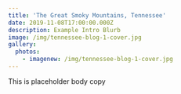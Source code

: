 ```yaml
---
title: 'The Great Smoky Mountains, Tennessee'
date: 2019-11-08T17:00:00.000Z
description: Example Intro Blurb
image: /img/tennessee-blog-1-cover.jpg
gallery:
  photos:
    - imagenew: /img/tennessee-blog-1-cover.jpg
---
```

This is placeholder body copy

